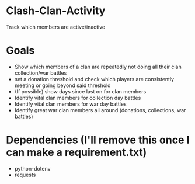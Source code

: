 # Clash-Clan-Activity
Track which members are active/inactive
# Goals
* Show which members of a clan are repeatedly not doing all their clan collection/war battles
* set a donation threshold and check which players are consistently meeting or going beyond said threshold
* (If possible) show days since last on for clan members
* Identify vital clan members for collection day battles
* Identify vital clan members for war day battles
* Identify great war clan members all around (donations, collections, war battles)
# Dependencies (I'll remove this once I can make a requirement.txt)
* python-dotenv
* requests